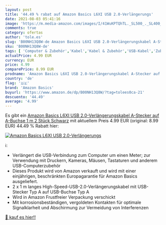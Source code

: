 ```yaml
---
layout: post
title: '44.49 % rabat auf Amazon Basics L6XI USB 2.0-Verlängerungs'
date: 2021-08-03 05:41:16
image: 'https://m.media-amazon.com/images/I/41WuKPTQhTL._SL500_._SL400_.jpg'
comments: true
category: ofertas
author: 'tole.es'
slug: 'B00NH13Q8W-de Amazon Basics L6XI USB 2.0-Verlängerungskabel A-Stecker...'
sku: 'B00NH13Q8W-de'
tags: [ 'Computer & Zubehör','Kabel','Kabel & Zubehör','USB-Kabel','Zubehör','amazon basics', ]
actualPrice: 4.99 EUR
currency: EUR
price: 4.99
comparePrice: 8.99 EUR
prodname: 'Amazon Basics L6XI USB 2.0-Verlängerungskabel A-Stecker auf A-Buchse  1 m  2 Stück  Schwarz'
country: 'de'
flag: '🇩🇪'
brand: 'Amazon Basics'
buyurl: 'https://www.amazon.de/dp/B00NH13Q8W/?tag=tolees0ca-21'
descuento: '44.49'
average: '4.99'
---
```


Es gibt ein [Amazon Basics L6XI USB 2.0-Verlängerungskabel A-Stecker auf A-Buchse  1 m  2 Stück  Schwarz](https://www.amazon.de/dp/B00NH13Q8W/?tag=tolees0ca-21) mit aktuellem Preis 4.99 EUR (original: 8.99 EUR) 44.49 % Rabatt hier:

[![Amazon Basics L6XI USB 2.0-Verlängerungs](https://m.media-amazon.com/images/I/41WuKPTQhTL._SL500_._SL400_.jpg)](https://www.amazon.de/dp/B00NH13Q8W/?tag=tolees0ca-21)

ℹ️:

- Verlängert die USB-Verbindung zum Computer um einen Meter; zur Verwendung mit Druckern, Kameras, Mäusen, Tastaturen und anderem USB-Computerzubehör
- Dieses Produkt wird von Amazon verkauft und wird mit einer einjährigen, beschränkten Europagarantie für Amazon Basics ausgeliefert.
- 2 x 1 m langes High-Speed-USB-2.0-Verlängerungskabel mit USB-Stecker Typ A auf USB-Buchse Typ A
- Wird in Amazon Frustfreier Verpackung verschickt
- Mit korrosionsbeständigen, vergoldeten Kontakten für optimale Signalklarheit und Abschirmung zur Vermeidung von Interferenzen

[🛒 kauf es hier!!](https://www.amazon.de/dp/B00NH13Q8W/?tag=tolees0ca-21)
